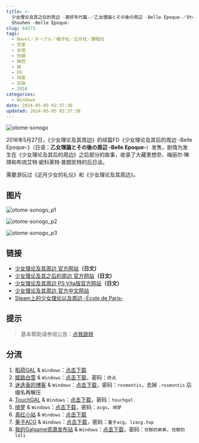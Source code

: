 ```yaml
---
title: >-
  少女理论及其之后的周边 -美好年代篇-／乙女理論とその後の周辺 -Belle Epoque-／Otome Riron to Sono go no
  Shuuhen -Belle Époque-
slug: 64573
tags:
  - Navel／ネーブル／橘子社／近月社／臍橙社
  - 恋爱
  - 女装
  - 伪娘
  - 妹控
  - 妹
  - FD
  - 纯爱
  - 实妹
  - 2016
categories:
  - Windows
date: 2024-05-05 02:37:30
updated: 2024-05-05 02:37:30
---
```


![otome-sonogo](https://static.saop.cc/vns/img/otome-sonogo.webp)

2016年5月27日，《少女理论及其周边》的续篇FD《少女理论及其后的周边 -Belle Epoque-》（日语：**乙女理論とその後の周辺 -Belle Epoque-**）发售，剧情为发生在《少女理论及其后的周边》之后部分的故事，收录了大藏里想奈、梅丽尔·琳琪和布琉艾特·妮科莱特·普朗凯特的后日谈。

<!-- more -->

需要游玩过《近月少女的礼仪》和《少女理论及其周边》。

## 图片

![otome-sonogo_p1](https://static.saop.cc/vns/img/otome-sonogo_p1.webp)

![otome-sonogo_p2](https://static.saop.cc/vns/img/otome-sonogo_p2.webp)

![otome-sonogo_p3](https://static.saop.cc/vns/img/otome-sonogo_p3.webp)

## 链接

- [少女理论及其周边 官方网站](https://project-navel.com/otomeriron/)**（日文）**
- [少女理论及其之后的周边 官方网站](https://project-navel.com/otome_sonogo/)**（日文）**
- [少女理论及其周边  PS Vita版官方网站](http://dramaticcreate.com/otomeriron/)**（日文）**
- [少女理论及其周边 官方中文网站](https://hikarifield.co.jp/otomeriron/)
- [Steam上的少女理论以及周边 -École de Paris-](https://store.steampowered.com/app/2567190/_cole_de_Paris/)

## 提示

> 基本帮助请参阅公告：[点我跳转](/)

## 分流

1. [稻荷GAL](https://inarigal.com/) & `Windows`：[点击下载](https://inarigal.com/detail/269)
2. [姬路白雪](https://pan.jlbx.xyz/) & `Windows`：[点击下载](https://pan.jlbx.xyz/?s=%E5%B0%91%E5%A5%B3%E7%90%86%E8%AE%BA%E5%8F%8A%E5%85%B6%E4%B9%8B%E5%90%8E%E7%9A%84%E5%91%A8%E8%BE%B9)，密码：`终点`
3. [迷迭香的博客](https://rosmontis.com/) & `Windows`：[点击下载](https://drive.rosmontis.com/s/0W4hx)，密码：`rosmontis`，去掉 `.rosmontis` 后缀名再解压
4. [TouchGAL](https://www.touchgal.us/) & `Windows`：[点击下载](https://pan.touchgal.net/s/8OEFg)，密码：`touchgal`
5. [绮梦](https://acgs.one/) & `Windows`：[点击下载](https://acgs.one/down_html/?url=game/%E5%B0%91%E5%A5%B3%E7%90%86%E8%AE%BA%E5%8F%8A%E5%85%B6%E4%B9%8B%E5%90%8E%E7%9A%84%E5%91%A8%E8%BE%B9&name=%E5%B0%91%E5%A5%B3%E7%90%86%E8%AE%BA%E5%8F%8A%E5%85%B6%E4%B9%8B%E5%90%8E%E7%9A%84%E5%91%A8%E8%BE%B9%20-%E7%BE%8E%E5%A5%BD%E5%B9%B4%E4%BB%A3%E7%AF%87-)，密码：`acgs`、`绮梦`
6. [真红小站](https://www.shinnku.com/) & `Windows`：[点击下载](https://www.shinnku.com/api/download/0/win/%E5%B0%91%E5%A5%B3%E7%90%86%E8%AE%BA%E5%8F%8A%E5%85%B6%E4%B9%8B%E5%90%8E%E7%9A%84%E5%91%A8%E8%BE%B9.7z)
7. [量子ACG](https://lzacg.org/) & `Windows`：[点击下载](https://lzacg.org/433)，密码：`量子acg`、`lzacg.top`
8. [我的Galgame资源发布站](https://www.ttloli.com/) & `Windows`：[点击下载](https://www.ttloli.com/shaonvlilunjiqizhihoudezhoubian.html)，密码：`忧郁的弟弟`、`忧郁的loli`

